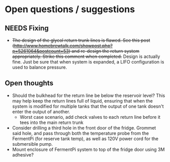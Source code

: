# Open questions / suggestions

## NEEDS Fixing
* ~~The design of the glycol return trunk lines is flawed.  See this post (http://www.homebrewtalk.com/showpost.php?p=5261064&postcount=53) and re-design the return system appropriately. Strike this comment when completed.~~ Design is actually fine.  Just be sure that when system is expanded, a LIFO configuration is used to balance pressure.

## Open thoughts
* Should the bulkhead for the return line be below the reservoir level?  This may help keep the return lines full of liquid, ensuring that when the system is modified for multiple tanks that the output of one tank doesn't enter the output of another.
  * Worst case scenario, add check valves to each return line before it tees into the main return trunk
* Consider drilling a third hole in the front door of the fridge.  Grommet said hole, and pass through both the temperature probe from the FermentPi (for reserve tank temp), as well as 120V power cord for the submersible pump.
* Mount enclosure of FermentPi system to top of the fridge door using 3M adhesive?

